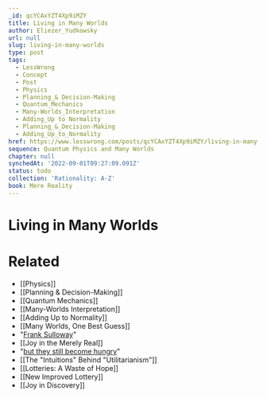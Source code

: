```yaml
---
_id: qcYCAxYZT4Xp9iMZY
title: Living in Many Worlds
author: Eliezer_Yudkowsky
url: null
slug: living-in-many-worlds
type: post
tags:
  - LessWrong
  - Concept
  - Post
  - Physics
  - Planning_& Decision-Making
  - Quantum_Mechanics
  - Many-Worlds_Interpretation
  - Adding_Up to Normality
  - Planning_&_Decision-Making
  - Adding_Up_to_Normality
href: https://www.lesswrong.com/posts/qcYCAxYZT4Xp9iMZY/living-in-many-worlds
sequence: Quantum Physics and Many Worlds
chapter: null
synchedAt: '2022-09-01T09:27:09.091Z'
status: todo
collection: 'Rationality: A-Z'
book: Mere Reality
---
```


# Living in Many Worlds


# Related

- [[Physics]]
- [[Planning & Decision-Making]]
- [[Quantum Mechanics]]
- [[Many-Worlds Interpretation]]
- [[Adding Up to Normality]]
- [[Many Worlds, One Best Guess]]
- "[Frank Sulloway](http://www.robertboynton.com/articleDisplay.php?article_id=1535)"
- [[Joy in the Merely Real]]
- "[but they still become hungry](http://www.smbc-comics.com/index.php?db=comics&id=1038)"
- [[The "Intuitions" Behind "Utilitarianism"]]
- [[Lotteries: A Waste of Hope]]
- [[New Improved Lottery]]
- [[Joy in Discovery]]